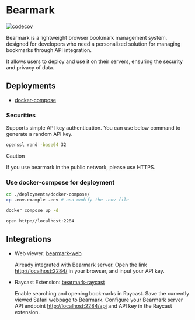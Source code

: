 # Bearmark

[![codecov](https://codecov.io/github/linw1995/bearmark/graph/badge.svg?token=F2G2WCN6OP)](https://codecov.io/github/linw1995/bearmark)

Bearmark is a lightweight browser bookmark management system,
designed for developers who need
a personalized solution for managing bookmarks through API integration.

It allows users to deploy and use it on their servers,
ensuring the security and privacy of data.

## Deployments

- [docker-compose](./deployments/docker-compose/)

### Securities

Supports simple API key authentication.
You can use below command to generate a random API key.

```bash
openssl rand -base64 32
```

> [!CAUTION]
> If you use bearmark in the public network, please use HTTPS.

### Use docker-compose for deployment

```bash
cd ./deployments/docker-compose/
cp .env.example .env # and modify the .env file

docker compose up -d

open http://localhost:2284
```

## Integrations

- Web viewer: [bearmark-web](https://github.com/linw1995/bearmark_web)

  Already integrated with Bearmark server.
  Open the link <http://localhost:2284/> in your browser,
  and input your API key.

- Raycast Extension: [bearmark-raycast](https://github.com/linw1995/bearmark_raycast)

  Enable searching and opening bookmarks in Raycast.
  Save the currently viewed Safari webpage to Bearmark.
  Configure your Bearmark server API endpoint <http://localhost:2284/api>
  and API key in the Raycast extension.
